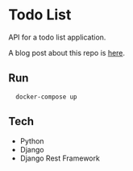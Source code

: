 # Todo List

API for a todo list application.

A blog post about this repo is [here](https://abilioazevedo.com.br/en/posts/lista-de-tarefas-django-python).

## Run

```
  docker-compose up 
```

## Tech

- Python
- Django
- Django Rest Framework